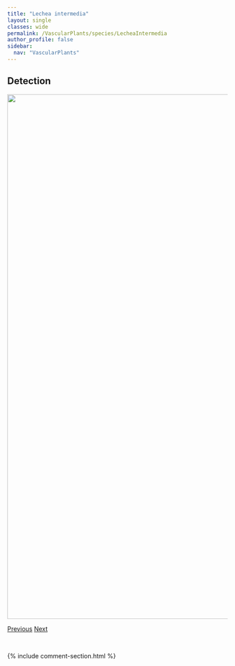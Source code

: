 ```yaml
---
title: "Lechea intermedia"
layout: single
classes: wide
permalink: /VascularPlants/species/LecheaIntermedia
author_profile: false
sidebar:
  nav: "VascularPlants"
---
```


<h2>Detection</h2>

<a href="https://drive.google.com/uc?export=view&id=10V2KC1kX1T2zdIwEZpVyvpcRcgOq02EH">
<img src="https://drive.google.com/uc?export=view&id=10V2KC1kX1T2zdIwEZpVyvpcRcgOq02EH" height = "1200" width = "800">
</a>


<a href="/DevelopmentWebsite/VascularPlants/species/Lavendula" class="pagination--pager" title="Lavendula">Previous</a> <a href="/DevelopmentWebsite/VascularPlants/species/LemnaMinorTurionifera" class="pagination--pager" title="Lemna minor/turionifera">Next</a>

<p>&nbsp;</p>

{% include comment-section.html %}
